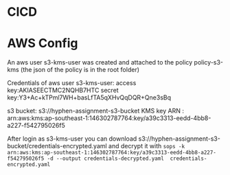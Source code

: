 # CICD


# AWS Config

An aws user s3-kms-user was created and attached to the policy policy-s3-kms (the json of the policy is in the root folder) 

Credentials of aws user s3-kms-user:
access key:AKIASEECTMC2NQHB7HTC
secret key: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

s3 bucket: s3://hyphen-assignment-s3-bucket
KMS key ARN : arn:aws:kms:ap-southeast-1:146302787764:key/a39c3313-eedd-4bb8-a227-f542795026f5

After login as s3-kms-user you can download s3://hyphen-assignment-s3-bucket/credentials-encrypted.yaml and decrypt it with
``` sops -k arn:aws:kms:ap-southeast-1:146302787764:key/a39c3313-eedd-4bb8-a227-f542795026f5 -d --output credentials-decrypted.yaml  credentials-encrypted.yaml ```